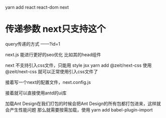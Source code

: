 yarn add react react-dom next

# 传递参数 next只支持这个
query传递的方式 ——?id=1

next.js 能进行更好的seo优化  比如其的head组件

next 不支持引入css文件，只能用 style jsx
yarn add @zeit/next-css
使用 @zeit/next-css 就可以正常使用引入css文件了

接着写一个next的配置文件，next.config.js

接着就可以直接使用antd的ui库

加载Ant Design在我们打包的时候会把Ant Design的所有包都打包进来，这样就会产生性能问题
 那么就需要按需加载，使用  yarn add babel-plugin-import